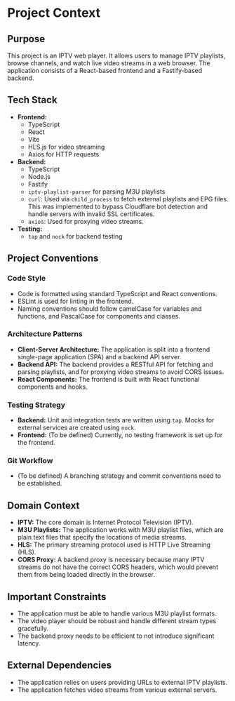 # Project Context

## Purpose
This project is an IPTV web player. It allows users to manage IPTV playlists, browse channels, and watch live video streams in a web browser. The application consists of a React-based frontend and a Fastify-based backend.

## Tech Stack
- **Frontend:**
  - TypeScript
  - React
  - Vite
  - HLS.js for video streaming
  - Axios for HTTP requests
- **Backend:**
  - TypeScript
  - Node.js
  - Fastify
  - `iptv-playlist-parser` for parsing M3U playlists
  - `curl`: Used via `child_process` to fetch external playlists and EPG files. This was implemented to bypass Cloudflare bot detection and handle servers with invalid SSL certificates.
  - `axios`: Used for proxying video streams.
- **Testing:**
  - `tap` and `nock` for backend testing

## Project Conventions

### Code Style
- Code is formatted using standard TypeScript and React conventions.
- ESLint is used for linting in the frontend.
- Naming conventions should follow camelCase for variables and functions, and PascalCase for components and classes.

### Architecture Patterns
- **Client-Server Architecture:** The application is split into a frontend single-page application (SPA) and a backend API server.
- **Backend API:** The backend provides a RESTful API for fetching and parsing playlists, and for proxying video streams to avoid CORS issues.
- **React Components:** The frontend is built with React functional components and hooks.

### Testing Strategy
- **Backend:** Unit and integration tests are written using `tap`. Mocks for external services are created using `nock`.
- **Frontend:** (To be defined) Currently, no testing framework is set up for the frontend.

### Git Workflow
- (To be defined) A branching strategy and commit conventions need to be established.

## Domain Context
- **IPTV:** The core domain is Internet Protocol Television (IPTV).
- **M3U Playlists:** The application works with M3U playlist files, which are plain text files that specify the locations of media streams.
- **HLS:** The primary streaming protocol used is HTTP Live Streaming (HLS).
- **CORS Proxy:** A backend proxy is necessary because many IPTV streams do not have the correct CORS headers, which would prevent them from being loaded directly in the browser.

## Important Constraints
- The application must be able to handle various M3U playlist formats.
- The video player should be robust and handle different stream types gracefully.
- The backend proxy needs to be efficient to not introduce significant latency.

## External Dependencies
- The application relies on users providing URLs to external IPTV playlists.
- The application fetches video streams from various external servers.